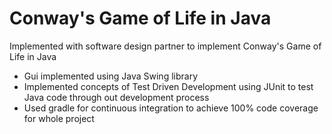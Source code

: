 # Conway's Game of Life in Java
Implemented with software design partner to implement Conway's Game of Life in Java
  - Gui implemented using Java Swing library
  - Implemented concepts of Test Driven Development using JUnit to test Java code through out development process
  - Used gradle for continuous integration to achieve 100% code coverage for whole project
